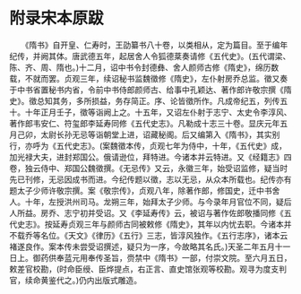 # 附录宋本原跋

　　《隋书》自开皇、仁寿时，王劭纂书八十卷，以类相从，定为篇目。至于编年纪传，并阙其体。唐武德五年，起居舍人令狐德棻奏请修《五代史》。(五代谓梁、陈、齐、周、隋也。)十二月，诏中书令封德彝、舍人颜师古修《隋史》，绵历数载，不就而罢。贞观三年，续诏秘书监魏徵修《隋史》，左仆射房乔总监。徵又奏于中书省置秘书内省，令前中书侍郎颜师古、给事中孔颖达、著作郎许敬宗撰《隋史》。徵总知其务，多所损益，务存简正。序、论皆徵所作。凡成帝纪五，列传五十。十年正月壬子，徵等诣阙上之。十五年，又诏左仆射于志宁、太史令李淳风、著作郎韦安仁、符玺郎李延寿同修《五代史志》。凡勒成十志三十卷。显庆元年五月己卯，太尉长孙无忌等诣朝堂上进，诏藏秘阁。后又编第入《隋书》，其实别行，亦呼为《五代史志》。(案魏徵本传，贞观七年为侍中，十年，《五代史》成，加光禄大夫，进封郑国公。俄请逊位，拜特进。今诸本并云特进。又《经籍志》四卷，独云侍中、郑国公魏徵撰。《无忌传》又云，永徽三年，始受诏监修，疑当时先已刊修，无忌因成书而进。今纪传题以徵，志以无忌，从众本所载也。纪传亦有题太子少师许敬宗撰。案《敬宗传》，贞观八年，除著作郎，修国史，迁中书舍人。十年，左授洪州司马。龙朔三年，始拜太子少师。与今录年月官位不同，疑后人所益。房乔、志宁初并受诏。又《李延寿传》云，被诏与著作佐郎敬播同修《五代史志》。按延寿贞观三年与颜师古同被敕修《隋史》，其年以内忧去职。今诸本并不载乔等名位。《天文》《律历》《五行》三志，皆淳风独作。《五行志序》，诸本云褚遂良作。案本传未尝受诏撰述，疑只为一序，今故略其名氏。)天圣二年五月十一日上。御药供奉蓝元用奉传圣旨，赍禁中《隋书》一部，付崇文院。至六月五日，敕差官校勘，(时命臣绶、臣烨提点，右正言、直史馆张观等校勘。观寻为度支判官，续命黄鉴代之。)仍内出版式雕造。

　　